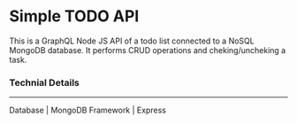 # Simple TODO API

This is a GraphQL Node JS API of a todo list connected to a NoSQL MongoDB database. It performs CRUD operations and cheking/uncheking a task.

### Technial Details
---

Database  | MongoDB
Framework | Express